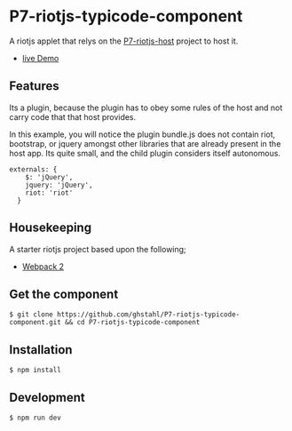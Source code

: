 # P7-riotjs-typicode-component

A riotjs applet that relys on the [P7-riotjs-host](https://github.com/ghstahl/P7-riotjs-host) project to host it.
 
* [live Demo](https://ghstahl.github.io/riot1/)

## Features 

Its a plugin, because the plugin has to obey some rules of the host and not carry code that that host provides.

In this example, you will notice the plugin bundle.js does not contain riot, bootstrap, or jquery amongst other libraries that are already present in the host app.  Its quite small, and the child plugin considers itself autonomous.
```
externals: {
    $: 'jQuery',
    jquery: 'jQuery',
    riot: 'riot'
  }
```

## Housekeeping 
A starter riotjs project based upon the following;
* [Webpack 2](http://webpack.github.io/)

## Get the component

```
$ git clone https://github.com/ghstahl/P7-riotjs-typicode-component.git && cd P7-riotjs-typicode-component
```

## Installation

```
$ npm install
```

## Development

```
$ npm run dev
```



